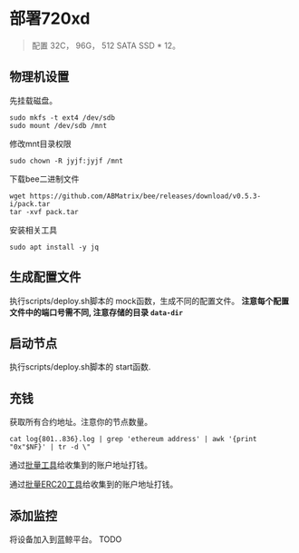 # 部署720xd
> 配置 32C， 96G， 512 SATA SSD * 12。

## 物理机设置

先挂载磁盘。
```
sudo mkfs -t ext4 /dev/sdb
sudo mount /dev/sdb /mnt
```

修改mnt目录权限
```
sudo chown -R jyjf:jyjf /mnt
```

下载bee二进制文件
```
wget https://github.com/ABMatrix/bee/releases/download/v0.5.3-i/pack.tar
tar -xvf pack.tar
```

安装相关工具
```
sudo apt install -y jq
```

## 生成配置文件

执行scripts/deploy.sh脚本的 mock函数，生成不同的配置文件。
**注意每个配置文件中的端口号需不同, 注意存储的目录 `data-dir`**

## 启动节点

执行scripts/deploy.sh脚本的 start函数.

## 充钱

获取所有合约地址。注意你的节点数量。
```
cat log{801..836}.log | grep 'ethereum address' | awk '{print "0x"$NF}' | tr -d \"
```
通过[批量工具](https://cointool.catxs.com/eth/ethOneToMore)给收集到的账户地址打钱。

通过[批量ERC20工具](https://multisender.app/)给收集到的账户地址打钱。

## 添加监控

将设备加入到蓝鲸平台。
TODO
